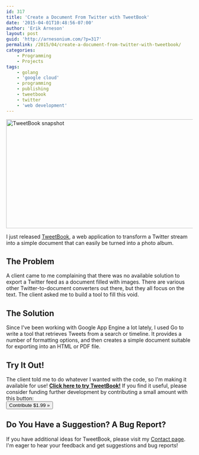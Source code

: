 ```yaml
---
id: 317
title: 'Create a Document From Twitter with TweetBook'
date: '2015-04-01T10:48:56-07:00'
author: 'Erik Arneson'
layout: post
guid: 'http://arnesonium.com/?p=317'
permalink: /2015/04/create-a-document-from-twitter-with-tweetbook/
categories:
    - Programming
    - Projects
tags:
    - golang
    - 'google cloud'
    - programming
    - publishing
    - tweetbook
    - twitter
    - 'web development'
---
```


<a href="http://tweetbook.arnesonium.com/" target="_blank"><img src="http://arnesonium.com/wp-content/uploads/2015/04/Screenshot-from-2015-04-01-102456-1024x294.png" alt="TweetBook snapshot" width="1024" height="294" class="aligncenter size-large wp-image-318" /></a>

I just released <a href="http://tweetbook.arnesonium.com/" title="TweetBook" target="_blank">TweetBook</a>, a web application to transform a Twitter stream into a simple document that can easily be turned into a photo album.
<!--more-->

<h2>The Problem</h2>
A client came to me complaining that there was no available solution to export a Twitter feed as a document filled with images. There are various other Twitter-to-document converters out there, but they all focus on the text. The client asked me to build a tool to fill this void.

<h2>The Solution</h2>
Since I've been working with Google App Engine a lot lately, I used Go to write a tool that retrieves Tweets from a search or timeline. It provides a number of formatting options, and then creates a simple document suitable for exporting into an HTML or PDF file.

<h2>Try It Out!</h2>
The client told me to do whatever I wanted with the code, so I'm making it available for use! <strong><a href="http://tweetbook.arnesonium.com/" title="TweetBook" target="_blank">Click here to try TweetBook!</a></strong> If you find it useful, please consider funding further development by contributing a small amount with this button:<form action="https://www.paypal.com/cgi-bin/webscr" method="post" target="_top">
 <button type="submit" class="pushbutton-wide">Contribute $1.99 &raquo;</button><input type="hidden" name="cmd" value="_s-xclick"><input type="hidden" name="hosted_button_id" value="3PNSJJHRF9XWA">
 <img alt="" border="0" src="https://www.paypalobjects.com/en_US/i/scr/pixel.gif" width="1" height="1">
</form>

<h2>Do You Have a Suggestion? A Bug Report?</h2>
If you have additional ideas for TweetBook, please visit my <a href="http://arnesonium.com/contact/" title="Contact">Contact page</a>. I'm eager to hear your feedback and get suggestions and bug reports!